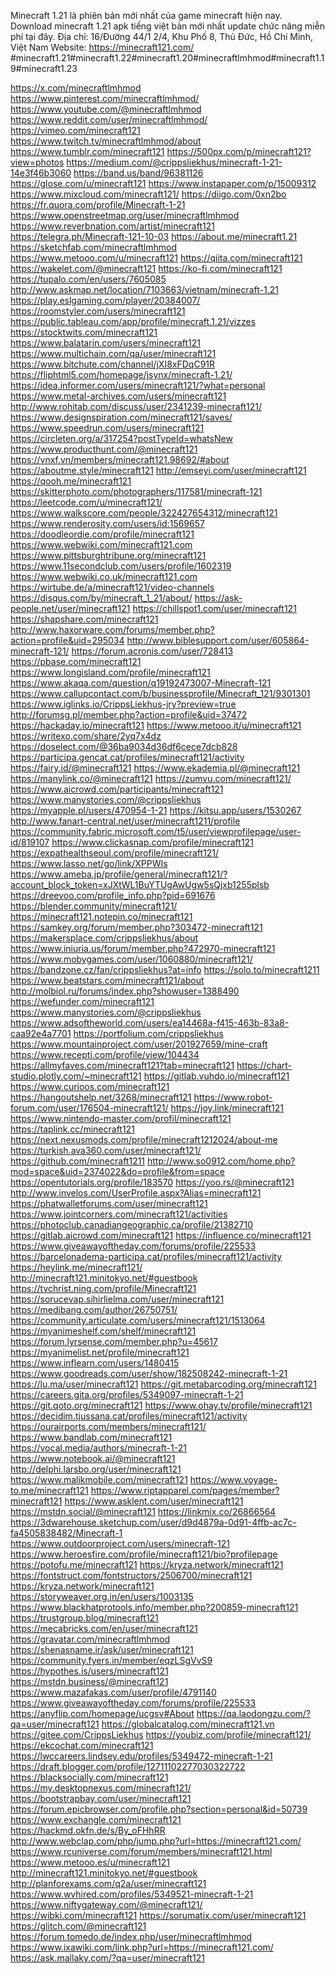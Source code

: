 
Minecraft 1.21 là phiên bản mới nhất của game minecraft hiện nay. Download minecraft 1.21 apk tiếng việt bản mới nhất update chức năng miễn phí tại đây.
Địa chỉ: 16/Đường 44/1 2/4, Khu Phố 8, Thủ Đức, Hồ Chí Minh, Việt Nam
Website: <a href="https://minecraft121.com/">https://minecraft121.com/</a>
#minecraft1.21#minecraft1.22#minecraft1.20#minecraftlmhmod#minecraft1.19#minecraft1.23

<a href="https://x.com/minecraftlmhmod">https://x.com/minecraftlmhmod</a>
<a href="https://www.pinterest.com/minecraftlmhmod/">https://www.pinterest.com/minecraftlmhmod/</a>
<a href="https://www.youtube.com/@minecraftlmhmod">https://www.youtube.com/@minecraftlmhmod</a>
<a href="https://www.reddit.com/user/minecraftlmhmod/">https://www.reddit.com/user/minecraftlmhmod/</a>
<a href="https://vimeo.com/minecraft121">https://vimeo.com/minecraft121</a>
<a href="https://www.twitch.tv/minecraftlmhmod/about">https://www.twitch.tv/minecraftlmhmod/about</a>
<a href="https://www.tumblr.com/minecraft121">https://www.tumblr.com/minecraft121</a>
<a href="https://500px.com/p/minecraft121?view=photos">https://500px.com/p/minecraft121?view=photos</a>
<a href="https://medium.com/@crippsliekhus/minecraft-1-21-14e3f46b3060">https://medium.com/@crippsliekhus/minecraft-1-21-14e3f46b3060</a>
<a href="https://band.us/band/96381126">https://band.us/band/96381126</a>
<a href="https://glose.com/u/minecraft121">https://glose.com/u/minecraft121</a>
<a href="https://www.instapaper.com/p/15009312">https://www.instapaper.com/p/15009312</a>
<a href="https://www.mixcloud.com/minecraft121/">https://www.mixcloud.com/minecraft121/</a>
<a href="https://diigo.com/0xn2bo">https://diigo.com/0xn2bo</a>
<a href="https://fr.quora.com/profile/Minecraft-1-21">https://fr.quora.com/profile/Minecraft-1-21</a>
<a href="https://www.openstreetmap.org/user/minecraftlmhmod">https://www.openstreetmap.org/user/minecraftlmhmod</a>
<a href="https://www.reverbnation.com/artist/minecraft121">https://www.reverbnation.com/artist/minecraft121</a>
<a href="https://telegra.ph/Minecraft-121-10-03">https://telegra.ph/Minecraft-121-10-03</a>
<a href="https://about.me/minecraft1.21">https://about.me/minecraft1.21</a>
<a href="https://sketchfab.com/minecraftlmhmod">https://sketchfab.com/minecraftlmhmod</a>
<a href="https://www.metooo.com/u/minecraft121">https://www.metooo.com/u/minecraft121</a>
<a href="https://qiita.com/minecraft121">https://qiita.com/minecraft121</a>
<a href="https://wakelet.com/@minecraft121">https://wakelet.com/@minecraft121</a>
<a href="https://ko-fi.com/minecraft121">https://ko-fi.com/minecraft121</a>
<a href="https://tupalo.com/en/users/7605085">https://tupalo.com/en/users/7605085</a>
<a href="http://www.askmap.net/location/7103663/vietnam/minecraft-1.21">http://www.askmap.net/location/7103663/vietnam/minecraft-1.21</a>
<a href="https://play.eslgaming.com/player/20384007/">https://play.eslgaming.com/player/20384007/</a>
<a href="https://roomstyler.com/users/minecraft121">https://roomstyler.com/users/minecraft121</a>
<a href="https://public.tableau.com/app/profile/minecraft.1.21/vizzes">https://public.tableau.com/app/profile/minecraft.1.21/vizzes</a>
<a href="https://stocktwits.com/minecraft121">https://stocktwits.com/minecraft121</a>
<a href="https://www.balatarin.com/users/minecraft121">https://www.balatarin.com/users/minecraft121</a>
<a href="https://www.multichain.com/qa/user/minecraft121">https://www.multichain.com/qa/user/minecraft121</a>
<a href="https://www.bitchute.com/channel/jXI8xFDqC91R">https://www.bitchute.com/channel/jXI8xFDqC91R</a>
<a href="https://fliphtml5.com/homepage/jsynx/minecraft-1.21/">https://fliphtml5.com/homepage/jsynx/minecraft-1.21/</a>
<a href="https://idea.informer.com/users/minecraft121/?what=personal">https://idea.informer.com/users/minecraft121/?what=personal</a>
<a href="https://www.metal-archives.com/users/minecraft121">https://www.metal-archives.com/users/minecraft121</a>
<a href="http://www.rohitab.com/discuss/user/2341239-minecraft121/">http://www.rohitab.com/discuss/user/2341239-minecraft121/</a>
<a href="https://www.designspiration.com/minecraft121/saves/">https://www.designspiration.com/minecraft121/saves/</a>
<a href="https://www.speedrun.com/users/minecraft121">https://www.speedrun.com/users/minecraft121</a>
<a href="https://circleten.org/a/317254?postTypeId=whatsNew">https://circleten.org/a/317254?postTypeId=whatsNew</a>
<a href="https://www.producthunt.com/@minecraft121">https://www.producthunt.com/@minecraft121</a>
<a href="https://vnxf.vn/members/minecraft121.98692/#about">https://vnxf.vn/members/minecraft121.98692/#about</a>
<a href="https://aboutme.style/minecraft121">https://aboutme.style/minecraft121</a>
<a href="http://emseyi.com/user/minecraft121">http://emseyi.com/user/minecraft121</a>
<a href="https://qooh.me/minecraft121">https://qooh.me/minecraft121</a>
<a href="https://skitterphoto.com/photographers/117581/minecraft-121">https://skitterphoto.com/photographers/117581/minecraft-121</a>
<a href="https://leetcode.com/u/minecraft121/">https://leetcode.com/u/minecraft121/</a>
<a href="https://www.walkscore.com/people/322427654312/minecraft121">https://www.walkscore.com/people/322427654312/minecraft121</a>
<a href="https://www.renderosity.com/users/id:1569657">https://www.renderosity.com/users/id:1569657</a>
<a href="https://doodleordie.com/profile/minecraft121">https://doodleordie.com/profile/minecraft121</a>
<a href="https://www.webwiki.com/minecraft121.com">https://www.webwiki.com/minecraft121.com</a>
<a href="https://www.pittsburghtribune.org/minecraft121">https://www.pittsburghtribune.org/minecraft121</a>
<a href="https://www.11secondclub.com/users/profile/1602319">https://www.11secondclub.com/users/profile/1602319</a>
<a href="https://www.webwiki.co.uk/minecraft121.com">https://www.webwiki.co.uk/minecraft121.com</a>
<a href="https://wirtube.de/a/minecraft121/video-channels">https://wirtube.de/a/minecraft121/video-channels</a>
<a href="https://disqus.com/by/minecraft_1_21/about/">https://disqus.com/by/minecraft_1_21/about/</a>
<a href="https://ask-people.net/user/minecraft121">https://ask-people.net/user/minecraft121</a>
<a href="https://chillspot1.com/user/minecraft121">https://chillspot1.com/user/minecraft121</a>
<a href="https://shapshare.com/minecraft121">https://shapshare.com/minecraft121</a>
<a href="http://www.haxorware.com/forums/member.php?action=profile&uid=295034">http://www.haxorware.com/forums/member.php?action=profile&uid=295034</a>
<a href="http://www.biblesupport.com/user/605864-minecraft-121/">http://www.biblesupport.com/user/605864-minecraft-121/</a>
<a href="https://forum.acronis.com/user/728413">https://forum.acronis.com/user/728413</a>
<a href="https://pbase.com/minecraft121">https://pbase.com/minecraft121</a>
<a href="https://www.longisland.com/profile/minecraft121">https://www.longisland.com/profile/minecraft121</a>
<a href="https://www.akaqa.com/question/q19192473007-Minecraft-121">https://www.akaqa.com/question/q19192473007-Minecraft-121</a>
<a href="https://www.callupcontact.com/b/businessprofile/Minecraft_121/9301301">https://www.callupcontact.com/b/businessprofile/Minecraft_121/9301301</a>
<a href="https://www.iglinks.io/CrippsLiekhus-jry?preview=true">https://www.iglinks.io/CrippsLiekhus-jry?preview=true</a>
<a href="http://forumsg.pl/member.php?action=profile&uid=37472">http://forumsg.pl/member.php?action=profile&uid=37472</a>
<a href="https://hackaday.io/minecraft121">https://hackaday.io/minecraft121</a>
<a href="https://www.metooo.it/u/minecraft121">https://www.metooo.it/u/minecraft121</a>
<a href="https://writexo.com/share/2yq7x4dz">https://writexo.com/share/2yq7x4dz</a>
<a href="https://doselect.com/@36ba9034d36df6cece7dcb828">https://doselect.com/@36ba9034d36df6cece7dcb828</a>
<a href="https://participa.gencat.cat/profiles/minecraft121/activity">https://participa.gencat.cat/profiles/minecraft121/activity</a>
<a href="https://fairy.id/@minecraft121">https://fairy.id/@minecraft121</a>
<a href="https://www.ekademia.pl/@minecraft121">https://www.ekademia.pl/@minecraft121</a>
<a href="https://manylink.co/@minecraft121">https://manylink.co/@minecraft121</a>
<a href="https://zumvu.com/minecraft121/">https://zumvu.com/minecraft121/</a>
<a href="https://www.aicrowd.com/participants/minecraft121">https://www.aicrowd.com/participants/minecraft121</a>
<a href="https://www.manystories.com/@crippsliekhus">https://www.manystories.com/@crippsliekhus</a>
<a href="https://myapple.pl/users/470954-1-21">https://myapple.pl/users/470954-1-21</a>
<a href="https://kitsu.app/users/1530267">https://kitsu.app/users/1530267</a>
<a href="http://www.fanart-central.net/user/minecraft1211/profile">http://www.fanart-central.net/user/minecraft1211/profile</a>
<a href="https://community.fabric.microsoft.com/t5/user/viewprofilepage/user-id/819107">https://community.fabric.microsoft.com/t5/user/viewprofilepage/user-id/819107</a>
<a href="https://www.clickasnap.com/profile/minecraft121">https://www.clickasnap.com/profile/minecraft121</a>
<a href="https://expathealthseoul.com/profile/minecraft121/">https://expathealthseoul.com/profile/minecraft121/</a>
<a href="https://www.lasso.net/go/link/XPPWIs">https://www.lasso.net/go/link/XPPWIs</a>
<a href="https://www.ameba.jp/profile/general/minecraft121/?account_block_token=xJXtWL1BuYTUgAwUgw5sQjxb1255plsb">https://www.ameba.jp/profile/general/minecraft121/?account_block_token=xJXtWL1BuYTUgAwUgw5sQjxb1255plsb</a>
<a href="https://dreevoo.com/profile_info.php?pid=691676">https://dreevoo.com/profile_info.php?pid=691676</a>
<a href="https://blender.community/minecraft121/">https://blender.community/minecraft121/</a>
<a href="https://minecraft121.notepin.co/minecraft121">https://minecraft121.notepin.co/minecraft121</a>
<a href="https://samkey.org/forum/member.php?303472-minecraft121">https://samkey.org/forum/member.php?303472-minecraft121</a>
<a href="https://makersplace.com/crippsliekhus/about">https://makersplace.com/crippsliekhus/about</a>
<a href="https://www.iniuria.us/forum/member.php?472970-minecraft121">https://www.iniuria.us/forum/member.php?472970-minecraft121</a>
<a href="https://www.mobygames.com/user/1060880/minecraft121/">https://www.mobygames.com/user/1060880/minecraft121/</a>
<a href="https://bandzone.cz/fan/crippsliekhus?at=info">https://bandzone.cz/fan/crippsliekhus?at=info</a>
<a href="https://solo.to/minecraft1211">https://solo.to/minecraft1211</a>
<a href="https://www.beatstars.com/minecraft121/about">https://www.beatstars.com/minecraft121/about</a>
<a href="http://molbiol.ru/forums/index.php?showuser=1388490">http://molbiol.ru/forums/index.php?showuser=1388490</a>
<a href="https://wefunder.com/minecraft121">https://wefunder.com/minecraft121</a>
<a href="https://www.manystories.com/@crippsliekhus">https://www.manystories.com/@crippsliekhus</a>
<a href="https://www.adsoftheworld.com/users/ea14468a-f415-463b-83a8-caa92e4a7701">https://www.adsoftheworld.com/users/ea14468a-f415-463b-83a8-caa92e4a7701</a>
<a href="https://portfolium.com/crippsliekhus">https://portfolium.com/crippsliekhus</a>
<a href="https://www.mountainproject.com/user/201927659/mine-craft">https://www.mountainproject.com/user/201927659/mine-craft</a>
<a href="https://www.recepti.com/profile/view/104434">https://www.recepti.com/profile/view/104434</a>
<a href="https://allmyfaves.com/minecraft121?tab=minecraft121">https://allmyfaves.com/minecraft121?tab=minecraft121</a>
<a href="https://chart-studio.plotly.com/~minecraft121">https://chart-studio.plotly.com/~minecraft121</a>
<a href="https://gitlab.vuhdo.io/minecraft121">https://gitlab.vuhdo.io/minecraft121</a>
<a href="https://www.curioos.com/minecraft121">https://www.curioos.com/minecraft121</a>
<a href="https://hangoutshelp.net/3268/minecraft121">https://hangoutshelp.net/3268/minecraft121</a>
<a href="https://www.robot-forum.com/user/176504-minecraft121/">https://www.robot-forum.com/user/176504-minecraft121/</a>
<a href="https://joy.link/minecraft121">https://joy.link/minecraft121</a>
<a href="https://www.nintendo-master.com/profil/minecraft121">https://www.nintendo-master.com/profil/minecraft121</a>
<a href="https://taplink.cc/minecraft121">https://taplink.cc/minecraft121</a>
<a href="https://next.nexusmods.com/profile/minecraft1212024/about-me">https://next.nexusmods.com/profile/minecraft1212024/about-me</a>
<a href="https://turkish.ava360.com/user/minecraft121/">https://turkish.ava360.com/user/minecraft121/</a>
<a href="https://github.com/minecraft1211">https://github.com/minecraft1211</a>
<a href="http://www.so0912.com/home.php?mod=space&uid=2374022&do=profile&from=space">http://www.so0912.com/home.php?mod=space&uid=2374022&do=profile&from=space</a>
<a href="https://opentutorials.org/profile/183570">https://opentutorials.org/profile/183570</a>
<a href="https://yoo.rs/@minecraft121">https://yoo.rs/@minecraft121</a>
<a href="http://www.invelos.com/UserProfile.aspx?Alias=minecraft121">http://www.invelos.com/UserProfile.aspx?Alias=minecraft121</a>
<a href="https://phatwalletforums.com/user/minecraft121">https://phatwalletforums.com/user/minecraft121</a>
<a href="https://www.jointcorners.com/minecraft121/activities">https://www.jointcorners.com/minecraft121/activities</a>
<a href="https://photoclub.canadiangeographic.ca/profile/21382710">https://photoclub.canadiangeographic.ca/profile/21382710</a>
<a href="https://gitlab.aicrowd.com/minecraft121">https://gitlab.aicrowd.com/minecraft121</a>
<a href="https://influence.co/minecraft121">https://influence.co/minecraft121</a>
<a href="https://www.giveawayoftheday.com/forums/profile/225533">https://www.giveawayoftheday.com/forums/profile/225533</a>
<a href="https://barcelonadema-participa.cat/profiles/minecraft121/activity">https://barcelonadema-participa.cat/profiles/minecraft121/activity</a>
<a href="https://heylink.me/minecraft121/">https://heylink.me/minecraft121/</a>
<a href="http://minecraft121.minitokyo.net/#guestbook">http://minecraft121.minitokyo.net/#guestbook</a>
<a href="https://tvchrist.ning.com/profile/Minecraft121">https://tvchrist.ning.com/profile/Minecraft121</a>
<a href="https://sorucevap.sihirlielma.com/user/minecraft121">https://sorucevap.sihirlielma.com/user/minecraft121</a>
<a href="https://medibang.com/author/26750751/">https://medibang.com/author/26750751/</a>
<a href="https://community.articulate.com/users/minecraft121/1513064">https://community.articulate.com/users/minecraft121/1513064</a>
<a href="https://myanimeshelf.com/shelf/minecraft121">https://myanimeshelf.com/shelf/minecraft121</a>
<a href="https://forum.lyrsense.com/member.php?u=45617">https://forum.lyrsense.com/member.php?u=45617</a>
<a href="https://myanimelist.net/profile/minecraft121">https://myanimelist.net/profile/minecraft121</a>
<a href="https://www.inflearn.com/users/1480415">https://www.inflearn.com/users/1480415</a>
<a href="https://www.goodreads.com/user/show/182508242-minecraft-1-21">https://www.goodreads.com/user/show/182508242-minecraft-1-21</a>
<a href="https://lu.ma/user/minecraft121">https://lu.ma/user/minecraft121</a>
<a href="https://git.metabarcoding.org/minecraft121">https://git.metabarcoding.org/minecraft121</a>
<a href="https://careers.gita.org/profiles/5349097-minecraft-1-21">https://careers.gita.org/profiles/5349097-minecraft-1-21</a>
<a href="https://git.qoto.org/minecraft121">https://git.qoto.org/minecraft121</a>
<a href="https://www.ohay.tv/profile/minecraft121">https://www.ohay.tv/profile/minecraft121</a>
<a href="https://decidim.tjussana.cat/profiles/minecraft121/activity">https://decidim.tjussana.cat/profiles/minecraft121/activity</a>
<a href="https://ourairports.com/members/minecraft121/">https://ourairports.com/members/minecraft121/</a>
<a href="https://www.bandlab.com/minecraft121">https://www.bandlab.com/minecraft121</a>
<a href="https://vocal.media/authors/minecraft-1-21">https://vocal.media/authors/minecraft-1-21</a>
<a href="https://www.notebook.ai/@minecraft121">https://www.notebook.ai/@minecraft121</a>
<a href="http://delphi.larsbo.org/user/minecraft121">http://delphi.larsbo.org/user/minecraft121</a>
<a href="https://www.malikmobile.com/minecraft121">https://www.malikmobile.com/minecraft121</a>
<a href="https://www.voyage-to.me/minecraft121">https://www.voyage-to.me/minecraft121</a>
<a href="https://www.riptapparel.com/pages/member?minecraft121">https://www.riptapparel.com/pages/member?minecraft121</a>
<a href="https://www.asklent.com/user/minecraft121">https://www.asklent.com/user/minecraft121</a>
<a href="https://mstdn.social/@minecraft121">https://mstdn.social/@minecraft121</a>
<a href="https://linkmix.co/26866564">https://linkmix.co/26866564</a>
<a href="https://3dwarehouse.sketchup.com/user/d9d4879a-0d91-4ffb-ac7c-fa4505838482/Minecraft-1">https://3dwarehouse.sketchup.com/user/d9d4879a-0d91-4ffb-ac7c-fa4505838482/Minecraft-1</a>
<a href="https://www.outdoorproject.com/users/minecraft-121">https://www.outdoorproject.com/users/minecraft-121</a>
<a href="https://www.heroesfire.com/profile/minecraft121/bio?profilepage">https://www.heroesfire.com/profile/minecraft121/bio?profilepage</a>
<a href="https://potofu.me/minecraft121">https://potofu.me/minecraft121</a>
<a href="https://kryza.network/minecraft121">https://kryza.network/minecraft121</a>
<a href="https://fontstruct.com/fontstructors/2506700/minecraft121">https://fontstruct.com/fontstructors/2506700/minecraft121</a>
<a href="https://kryza.network/minecraft121">https://kryza.network/minecraft121</a>
<a href="https://storyweaver.org.in/en/users/1003135">https://storyweaver.org.in/en/users/1003135</a>
<a href="https://www.blackhatprotools.info/member.php?200859-minecraft121">https://www.blackhatprotools.info/member.php?200859-minecraft121</a>
<a href="https://trustgroup.blog/minecraft121">https://trustgroup.blog/minecraft121</a>
<a href="https://mecabricks.com/en/user/minecraft121">https://mecabricks.com/en/user/minecraft121</a>
<a href="https://gravatar.com/minecraftlmhmod">https://gravatar.com/minecraftlmhmod</a>
<a href="https://shenasname.ir/ask/user/minecraft121">https://shenasname.ir/ask/user/minecraft121</a>
<a href="https://community.fyers.in/member/eqzLSgVvS9">https://community.fyers.in/member/eqzLSgVvS9</a>
<a href="https://hypothes.is/users/minecraft121">https://hypothes.is/users/minecraft121</a>
<a href="https://mstdn.business/@minecraft121">https://mstdn.business/@minecraft121</a>
<a href="https://www.mazafakas.com/user/profile/4791140">https://www.mazafakas.com/user/profile/4791140</a>
<a href="https://www.giveawayoftheday.com/forums/profile/225533">https://www.giveawayoftheday.com/forums/profile/225533</a>
<a href="https://anyflip.com/homepage/ucgsv#About">https://anyflip.com/homepage/ucgsv#About</a>
<a href="https://qa.laodongzu.com/?qa=user/minecraft121">https://qa.laodongzu.com/?qa=user/minecraft121</a>
<a href="https://globalcatalog.com/minecraft121.vn">https://globalcatalog.com/minecraft121.vn</a>
<a href="https://gitee.com/CrippsLiekhus">https://gitee.com/CrippsLiekhus</a>
<a href="https://youbiz.com/profile/minecraft121/">https://youbiz.com/profile/minecraft121/</a>
<a href="https://ekcochat.com/minecraft121">https://ekcochat.com/minecraft121</a>
<a href="https://lwccareers.lindsey.edu/profiles/5349472-minecraft-1-21">https://lwccareers.lindsey.edu/profiles/5349472-minecraft-1-21</a>
<a href="https://draft.blogger.com/profile/12711102277030322722">https://draft.blogger.com/profile/12711102277030322722</a>
<a href="https://blacksocially.com/minecraft121">https://blacksocially.com/minecraft121</a>
<a href="https://my.desktopnexus.com/minecraft121/">https://my.desktopnexus.com/minecraft121/</a>
<a href="https://bootstrapbay.com/user/minecraft121">https://bootstrapbay.com/user/minecraft121</a>
<a href="https://forum.epicbrowser.com/profile.php?section=personal&id=50739">https://forum.epicbrowser.com/profile.php?section=personal&id=50739</a>
<a href="https://www.exchangle.com/minecraft121">https://www.exchangle.com/minecraft121</a>
<a href="https://hackmd.okfn.de/s/By_oFHhRR">https://hackmd.okfn.de/s/By_oFHhRR</a>
<a href="http://www.webclap.com/php/jump.php?url=https://minecraft121.com/">http://www.webclap.com/php/jump.php?url=https://minecraft121.com/</a>
<a href="https://www.rcuniverse.com/forum/members/minecraft121.html">https://www.rcuniverse.com/forum/members/minecraft121.html</a>
<a href="https://www.metooo.es/u/minecraft121">https://www.metooo.es/u/minecraft121</a>
<a href="http://minecraft121.minitokyo.net/#guestbook">http://minecraft121.minitokyo.net/#guestbook</a>
<a href="http://planforexams.com/q2a/user/minecraft121">http://planforexams.com/q2a/user/minecraft121</a>
<a href="https://www.wvhired.com/profiles/5349521-minecraft-1-21">https://www.wvhired.com/profiles/5349521-minecraft-1-21</a>
<a href="https://www.niftygateway.com/@minecraft121/">https://www.niftygateway.com/@minecraft121/</a>
<a href="https://wibki.com/minecraft121">https://wibki.com/minecraft121</a>
<a href="https://sorumatix.com/user/minecraft121">https://sorumatix.com/user/minecraft121</a>
<a href="https://glitch.com/@minecraft121">https://glitch.com/@minecraft121</a>
<a href="https://forum.tomedo.de/index.php/user/minecraftlmhmod">https://forum.tomedo.de/index.php/user/minecraftlmhmod</a>
<a href="https://www.ixawiki.com/link.php?url=https://minecraft121.com/">https://www.ixawiki.com/link.php?url=https://minecraft121.com/</a>
<a href="https://ask.mallaky.com/?qa=user/minecraft121">https://ask.mallaky.com/?qa=user/minecraft121</a>
